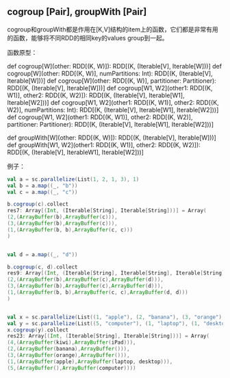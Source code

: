 ## cogroup [Pair], groupWith [Pair]


cogroup和groupWith都是作用在[K,V]结构的item上的函数，它们都是非常有用的函数，能够将不同RDD的相同key的values group到一起。

函数原型：

  def cogroup[W](other: RDD[(K, W)]): RDD[(K, (Iterable[V], Iterable[W]))]
  def cogroup[W](other: RDD[(K, W)], numPartitions: Int): RDD[(K, (Iterable[V], Iterable[W]))]
  def cogroup[W](other: RDD[(K, W)], partitioner: Partitioner): RDD[(K, (Iterable[V], Iterable[W]))]
  def cogroup[W1, W2](other1: RDD[(K, W1)], other2: RDD[(K, W2)]): RDD[(K, (Iterable[V], Iterable[W1], Iterable[W2]))]
  def cogroup[W1, W2](other1: RDD[(K, W1)], other2: RDD[(K, W2)], numPartitions: Int): RDD[(K, (Iterable[V], Iterable[W1], Iterable[W2]))]
  def cogroup[W1, W2](other1: RDD[(K, W1)], other2: RDD[(K, W2)], partitioner: Partitioner): RDD[(K, (Iterable[V], Iterable[W1], Iterable[W2]))]
  
  def groupWith[W](other: RDD[(K, W)]): RDD[(K, (Iterable[V], Iterable[W]))]
  def groupWith[W1, W2](other1: RDD[(K, W1)], other2: RDD[(K, W2)]): RDD[(K, (Iterable[V], IterableW1], Iterable[W2]))]
  
例子：

```scala
val a = sc.parallelize(List(1, 2, 1, 3), 1)
val b = a.map((_, "b"))
val c = a.map((_, "c"))

b.cogroup(c).collect
res7: Array[(Int, (Iterable[String], Iterable[String]))] = Array(
(2,(ArrayBuffer(b),ArrayBuffer(c))),
(3,(ArrayBuffer(b),ArrayBuffer(c))),
(1,(ArrayBuffer(b, b),ArrayBuffer(c, c)))
)


val d = a.map((_, "d"))

b.cogroup(c, d).collect
res9: Array[(Int, (Iterable[String], Iterable[String], Iterable[String]))] = Array(
(2,(ArrayBuffer(b),ArrayBuffer(c),ArrayBuffer(d))),
(3,(ArrayBuffer(b),ArrayBuffer(c),ArrayBuffer(d))),
(1,(ArrayBuffer(b, b),ArrayBuffer(c, c),ArrayBuffer(d, d)))
)


val x = sc.parallelize(List((1, "apple"), (2, "banana"), (3, "orange"), (4, "kiwi")), 2)
val y = sc.parallelize(List((5, "computer"), (1, "laptop"), (1, "desktop"), (4, "iPad")), 2)
x.cogroup(y).collect
res23: Array[(Int, (Iterable[String], Iterable[String]))] = Array(
(4,(ArrayBuffer(kiwi),ArrayBuffer(iPad))), 
(2,(ArrayBuffer(banana),ArrayBuffer())), 
(3,(ArrayBuffer(orange),ArrayBuffer())),
(1,(ArrayBuffer(apple),ArrayBuffer(laptop, desktop))),
(5,(ArrayBuffer(),ArrayBuffer(computer))))
```


